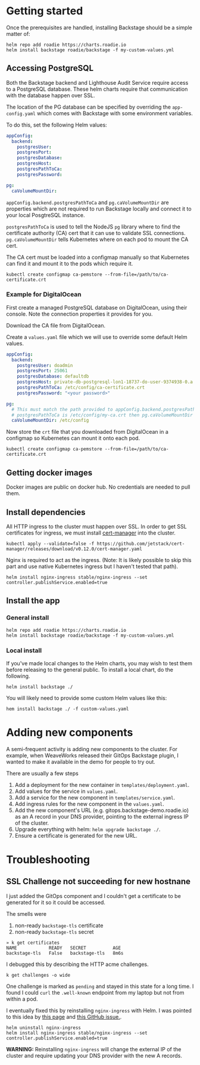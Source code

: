 # Getting started

Once the prerequisites are handled, installing Backstage should be a simple matter of:

```shell
helm repo add roadie https://charts.roadie.io
helm install backstage roadie/backstage -f my-custom-values.yml
```

## Accessing PostgreSQL

Both the Backstage backend and Lighthouse Audit Service require access to a PostgreSQL
database. These helm charts require that communication with the database happen over SSL.

The location of the PG database can be specified by overriding the `app-config.yaml` which comes
with Backstage with some environment variables.

To do this, set the following Helm values:

```yaml
appConfig:
  backend:
    postgresUser:
    postgresPort:
    postgresDatabase:
    postgresHost: 
    postgresPathToCa:
    postgresPassword:

pg:
  caVolumeMountDir:
```

`appConfig.backend.postgresPathToCa` and `pg.caVolumeMountDir` are properties which are not
required to run Backstage locally and connect it to your local PosgtreSQL instance.

`postgresPathToCa` is used to tell the NodeJS `pg` library where to find the certificate authority (CA)
cert that it can use to validate SSL connections. `pg.caVolumeMountDir` tells Kubernetes where
on each pod to mount the CA cert.

The CA cert must be loaded into a configmap manually so that Kubernetes can find it and mount
it to the pods which require it.

```shell
kubectl create configmap ca-pemstore --from-file=/path/to/ca-certificate.crt
```

### Example for DigitalOcean

First create a managed PostgreSQL database on DigitalOcean, using their console. Note the
connection properties it provides for you.

Download the CA file from DigitalOcean.

Create a `values.yaml` file which we will use to override some default Helm values.

```yaml
appConfig:
  backend: 
    postgresUser: doadmin
    postgresPort: 25061
    postgresDatabase: defaultdb
    postgresHost: private-db-postgresql-lon1-18737-do-user-9374938-0.a.db.ondigitalocean.com
    postgresPathToCa: /etc/config/ca-certificate.crt
    postgresPassword: "<your password>"

pg:
  # This must match the path provided to appConfig.backend.postgresPathToCa. For example, if
  # postgresPathToCa is /etc/config/my-ca.crt then pg.caVolumeMountDir must be /etc/config.
  caVolumeMountDir: /etc/config

```

Now store the `crt` file that you downloaded from DigitalOcean in a configmap so Kubernetes can
mount it onto each pod.

```shell
kubectl create configmap ca-pemstore --from-file=/path/to/ca-certificate.crt
```

## Getting docker images
Docker images are public on docker hub. No credentials are needed to pull them.

## Install dependencies

All HTTP ingress to the cluster must happen over SSL. In order to get SSL certificates for
ingress, we must install [cert-manager](https://cert-manager.io/) into the cluster.

```shell
kubectl apply --validate=false -f https://github.com/jetstack/cert-manager/releases/download/v0.12.0/cert-manager.yaml
```

Nginx is required to act as the ingress. (Note: It is likely possible to skip this part and
use native Kubernetes ingress but I haven't tested that path).

```shell
helm install nginx-ingress stable/nginx-ingress --set controller.publishService.enabled=true
```

## Install the app

### General install

```shell
helm repo add roadie https://charts.roadie.io
helm install backstage roadie/backstage -f my-custom-values.yml
```

### Local install

If you've made local changes to the Helm charts, you may wish to test them before releasing
to the general public. To install a local chart, do the following.

```shell
helm install backstage ./
```

You will likely need to provide some custom Helm values like this:

```shell
hem install backstage ./ -f custom-values.yaml
```

# Adding new components

A semi-frequent activity is adding new components to the cluster. For example, when WeaveWorks
released their GitOps Backstage plugin, I wanted to make it available in the demo for people
to try out.

There are usually a few steps

 1. Add a deployment for the new container in `templates/deployment.yaml`.
 2. Add values for the service in `values.yaml`.
 3. Add a service for the new component in `templates/service.yaml`.
 4. Add ingress rules for the new component in the `values.yaml`.
 5. Add the new component's URL (e.g. gitops.backstage-demo.roadie.io) as an A record in your DNS provider,
    pointing to the external ingress IP of the cluster.
 6. Upgrade everything with helm: `helm upgrade backstage ./`.
 7. Ensure a certificate is generated for the new URL.


# Troubleshooting

## SSL Challenge not succeeding for new hostnane

I just added the GitOps component and I couldn't get a certificate to be generated for it
so it could be accessed.

The smells were

 1. non-ready `backstage-tls` certificate
 2. non-ready `backstage-tls` secret

```shell
» k get certificates
NAME            READY   SECRET          AGE
backstage-tls   False   backstage-tls   8m6s
```

I debugged this by describing the HTTP acme challenges.

```shell
k get challenges -o wide
```

One challenge is marked as `pending` and stayed in this state for a long time. I found I could
 `curl` the `.well-known` endpoint from my laptop but not from within a pod.

I eventually fixed this by reinstalling `nginx-ingress` with Helm. I was pointed to this idea
by [this page](https://cert-manager.io/docs/faq/acme/) and [this GitHub issue.](https://github.com/jetstack/cert-manager/issues/656#issuecomment-415606297).

```shell
helm uninstall nginx-ingress
helm install nginx-ingress stable/nginx-ingress --set controller.publishService.enabled=true
```

**WARNING:** Reinstalling `nginx-ingress` will change the external IP of the cluster and require
updating your DNS provider with the new A records.
